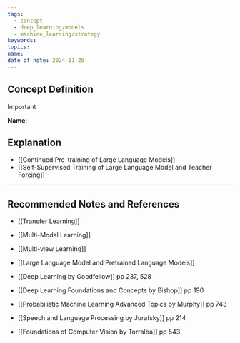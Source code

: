 ```yaml
---
tags:
  - concept
  - deep_learning/models
  - machine_learning/strategy
keywords: 
topics: 
name: 
date of note: 2024-11-29
---
```


## Concept Definition

>[!important]
>**Name**: 





## Explanation


- [[Continued Pre-training of Large Language Models]]
- [[Self-Supervised Training of Large Language Model and Teacher Forcing]]





-----------
##  Recommended Notes and References


- [[Transfer Learning]]
- [[Multi-Modal Learning]]
- [[Multi-view Learning]]
- [[Large Language Model and Pretrained Language Models]]


- [[Deep Learning by Goodfellow]] pp 237, 528
- [[Deep Learning Foundations and Concepts by Bishop]] pp 190
- [[Probabilistic Machine Learning Advanced Topics by Murphy]] pp 743
- [[Speech and Language Processing by Jurafsky]] pp 214
- [[Foundations of Computer Vision by Torralba]] pp 543